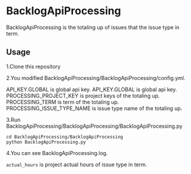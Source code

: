# BacklogApiProcessing

BacklogApiProcessing is the totaling up of issues that the issue type in term.

## Usage

1.Clone this repository

2.You modified BacklogApiProcessing/BacklogApiProcessing/config.yml.

API_KEY.GLOBAL is global api key.
API_KEY.GLOBAL is global api key.
PROCESSING_PROJECT_KEY is project keys of the totaling up.
PROCESSING_TERM is term of the totaling up.
PROCESSING_ISSUE_TYPE_NAME is issue type name of the totaling up.

3.Run BacklogApiProcessing/BacklogApiProcessing/BacklogApiProcessing.py

```
cd BacklogApiProcessing/BacklogApiProcessing
python BacklogApiProcessing.py
```

4.You can see BacklogApiProcessing.log.

```actual_hours``` is project actual hours of issue type in term.
